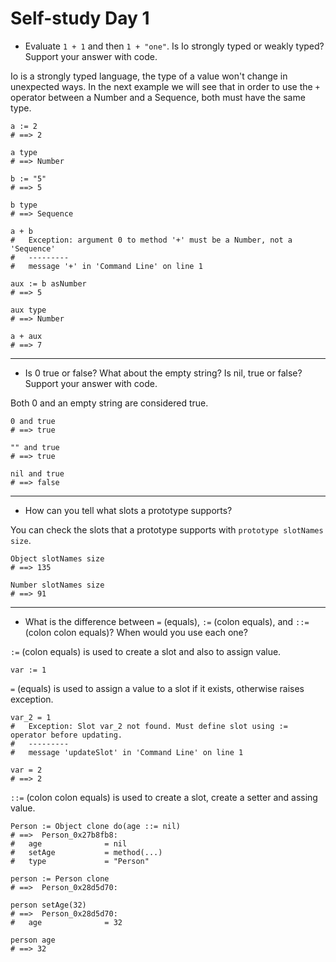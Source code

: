 # Self-study Day 1

* Evaluate ```1 + 1``` and then ```1 + "one"```. Is Io strongly typed or weakly typed? Support your answer with code.

Io is a strongly typed language, the type of a value won't change in unexpected ways.
In the next example we will see that in order to use the ```+``` operator between a Number and a Sequence, both must have the same type.
```Io
a := 2
# ==> 2

a type
# ==> Number

b := "5"
# ==> 5

b type
# ==> Sequence

a + b
#   Exception: argument 0 to method '+' must be a Number, not a 'Sequence'
#   ---------
#   message '+' in 'Command Line' on line 1

aux := b asNumber
# ==> 5

aux type
# ==> Number

a + aux
# ==> 7
```

---

* Is 0 true or false? What about the empty string? Is nil, true or false? Support your answer with code.

Both 0 and an empty string are considered true.
```Io
0 and true
# ==> true

"" and true
# ==> true

nil and true
# ==> false
```

---

* How can you tell what slots a prototype supports?

You can check the slots that a prototype supports with ```prototype slotNames size```.
```Io
Object slotNames size
# ==> 135

Number slotNames size
# ==> 91
```

---

* What is the difference between ```=``` (equals), ```:=``` (colon equals), and ```::=``` (colon colon equals)? When would you use each one?

```:=``` (colon equals) is used to create a slot and also to assign value.
```Io
var := 1
```

```=``` (equals) is used to assign a value to a slot if it exists, otherwise raises exception.
```Io
var_2 = 1
#   Exception: Slot var_2 not found. Must define slot using := operator before updating.
#   ---------
#   message 'updateSlot' in 'Command Line' on line 1

var = 2
# ==> 2
```
 

```::=``` (colon colon equals) is used to create a slot, create a setter and assing value.
```Io
Person := Object clone do(age ::= nil)
# ==>  Person_0x27b8fb8:
#   age              = nil
#   setAge           = method(...)
#   type             = "Person"

person := Person clone
# ==>  Person_0x28d5d70:

person setAge(32)
# ==>  Person_0x28d5d70:
#   age              = 32

person age
# ==> 32
```
